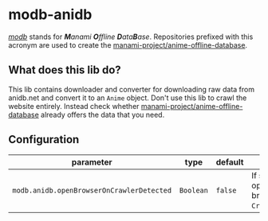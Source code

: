 # modb-anidb

_[modb](https://github.com/manami-project?tab=repositories&q=modb&type=source)_ stands for _**M**anami **O**ffline **D**ata**B**ase_. Repositories prefixed with this acronym are used to create the [manami-project/anime-offline-database](https://github.com/manami-project/anime-offline-database).

## What does this lib do?

This lib contains downloader and converter for downloading raw data from anidb.net and convert it to an `Anime` object.
Don't use this lib to crawl the website entirely. Instead check whether [manami-project/anime-offline-database](https://github.com/manami-project/anime-offline-database) already offers the data that you need.

## Configuration

| parameter                                 | type      | default | description                                                                                          |
|-------------------------------------------|-----------|---------|------------------------------------------------------------------------------------------------------|
| `modb.anidb.openBrowserOnCrawlerDetected` | `Boolean` | `false` | If set to `true` anidb.net is opened in the default browser in case of a `CrawlerDetectedException`. |